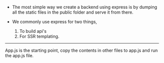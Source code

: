 - The most simple way we create a backend using express is by dumping all the static files in the public folder and serve it from there.

- We commonly use express for two things,
  1. To build api's
  2. For SSR templating.

---

App.js is the starting point, copy the contents in other files to app.js and run the app.js file.
